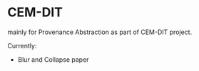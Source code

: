 # CEM-DIT
mainly for Provenance Abstraction as part of CEM-DIT project.

Currently:

- Blur and Collapse paper

